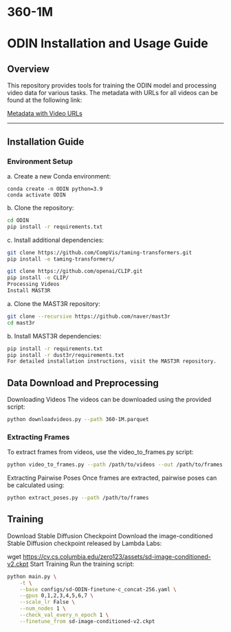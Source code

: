 # 360-1M
# ODIN Installation and Usage Guide

## Overview
This repository provides tools for training the ODIN model and processing video data for various tasks. The metadata with URLs for all videos can be found at the following link:

[Metadata with Video URLs](https://huggingface.co/datasets/mwallingford/360-1M/tree/main) 

---

## Installation Guide

### Environment Setup
a. Create a new Conda environment:
   ```
   conda create -n ODIN python=3.9
   conda activate ODIN
```
b. Clone the repository:

```bash
cd ODIN
pip install -r requirements.txt
```
c. Install additional dependencies:

```bash
git clone https://github.com/CompVis/taming-transformers.git
pip install -e taming-transformers/
```
```bash
git clone https://github.com/openai/CLIP.git
pip install -e CLIP/
Processing Videos
Install MAST3R
```
a. Clone the MAST3R repository:
```bash
git clone --recursive https://github.com/naver/mast3r
cd mast3r
```
b. Install MAST3R dependencies:

```bash
pip install -r requirements.txt
pip install -r dust3r/requirements.txt
For detailed installation instructions, visit the MAST3R repository.
```
## Data Download and Preprocessing
Downloading Videos
The videos can be downloaded using the provided script:

```bash
python downloadvideos.py --path 360-1M.parquet
```

### Extracting Frames
To extract frames from videos, use the video_to_frames.py script:


```bash
python video_to_frames.py --path /path/to/videos --out /path/to/frames
```

Extracting Pairwise Poses
Once frames are extracted, pairwise poses can be calculated using:

```bash
python extract_poses.py --path /path/to/frames
```

## Training
Download Stable Diffusion Checkpoint
Download the image-conditioned Stable Diffusion checkpoint released by Lambda Labs:


wget https://cv.cs.columbia.edu/zero123/assets/sd-image-conditioned-v2.ckpt
Start Training
Run the training script:

```bash
python main.py \
    -t \
    --base configs/sd-ODIN-finetune-c_concat-256.yaml \
    --gpus 0,1,2,3,4,5,6,7 \
    --scale_lr False \
    --num_nodes 1 \
    --check_val_every_n_epoch 1 \
    --finetune_from sd-image-conditioned-v2.ckpt
```
